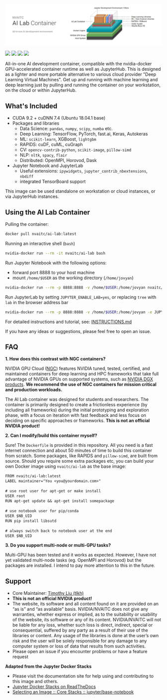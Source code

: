 ![header image](images/ai-lab-header.jpg)

[![](https://img.shields.io/docker/pulls/nvaitc/ai-lab.svg)](https://hub.docker.com/r/nvaitc/ai-lab) [![](https://images.microbadger.com/badges/image/nvaitc/ai-lab.svg)](https://microbadger.com/images/nvaitc/ai-lab "Get your own image badge on microbadger.com") [![](https://img.shields.io/github/issues/nvaitc/ai-lab.svg)](Issues) [![](https://img.shields.io/badge/vulnerabilities%20%28snyk.io%29-0-brightgreen.svg)](https://img.shields.io/snyk/vulnerabilities/github/nvaitc/ai-lab/test/requirements.txt.svg?label=vulnerabilities%20%28snyk.io%29)

All-in-one AI development container, compatible with the nvidia-docker GPU-accelerated container runtime as well as JupyterHub. This is designed as a lighter and more portable alternative to various cloud provider "Deep Learning Virtual Machines". Get up and running with machine learning and deep learning just by pulling and running the container on your workstation, on the cloud or within JupyterHub.

## What's Included

* CUDA 9.2 + cuDNN 7.4 (Ubuntu 18.04.1 base)
* Packages and libraries
  * Data Science: `pandas`, `numpy`, `scipy`, `numba` etc.
  * Deep Learning: TensorFlow, PyTorch, fast.ai, Keras, Autokeras
  * ML: `scikit-learn`, XGBoost, `lightgbm`
  * RAPIDS: cuDF, cuML, cuGraph
  * CV: `opencv-contrib-python`, `scikit-image`, `pillow-simd`
  * NLP: `nltk`, `spacy`, `flair`
  * Distributed: OpenMPI, Horovod, Dask
* Jupyter Notebook and JupyterLab
  * Useful extensions: `ipywidgets`, `jupyter_contrib_nbextensions`, `nbdiff`
  * integrated TensorBoard support

This image can be used standalone on workstation or cloud instances, or via JupyterHub instances.

## Using the AI Lab Container

Pulling the container:

```bash
docker pull nvaitc/ai-lab:latest
```

Running an interactive shell (`bash`)

```bash
nvidia-docker run --rm -it nvaitc/ai-lab bash
```

Run Jupyter Notebook with the following options:

* forward port 8888 to your host machine
* mount `/home/$USER` as the working directory (`/home/jovyan`)

```bash
nvidia-docker run --rm -p 8888:8888 -v /home/$USER:/home/jovyan nvaitc/ai-lab
```

Run JupyterLab by setting `JUPYTER_ENABLE_LAB=yes`, or replacing `tree` with `lab` in the browser address bar

```bash
nvidia-docker run --rm -p 8888:8888 -v /home/$USER:/home/jovyan -e JUPYTER_ENABLE_LAB=yes nvaitc/ai-lab
```

For detailed instructions and tutorial, see: [INSTRUCTIONS.md](INSTRUCTIONS.md)

If you have any ideas or suggestions, please feel free to open an issue.

## FAQ

**1. How does this contrast with NGC containers?**

NVIDIA GPU Cloud ([NGC](https://www.nvidia.com/en-sg/gpu-cloud/)) features NVIDIA tuned, tested, certified, and maintained containers for deep learning and HPC frameworks that take full advantage of NVIDIA GPUs on supported systems, such as [NVIDIA DGX products](https://www.nvidia.com/en-sg/data-center/dgx-systems/). **We recommend the use of NGC containers for mission critical and production workloads.**

The AI Lab container was designed for students and researchers. The container is primarily designed to create a frictionless experience (by including all frameworks) during the initial prototyping and exploration phase, with a focus on iteration with fast feedback and less focus on deciding on specific approaches or frameworks. **This is not an official NVIDIA product!**

**2. Can I modify/build this container myself?**

Sure! The `Dockerfile` is provided in this repository. All you need is a fast internet connection and about 50 minutes of time to build this container from scratch. Some packages, like RAPIDS and `pillow-simd`, are built from source. Should you require some extra packages etc, you can build your own Docker image using `nvaitc/ai-lab` as the base image:

```
FROM nvaitc/ai-lab:latest
LABEL maintainer="You <you@yourdomain.com>"

# use root user for apt-get or make install
USER root
RUN apt-get update && apt-get install somepackage

# use notebook user for pip/conda
USER $NB_UID
RUN pip install libsutd

# always switch back to notebook user at the end
USER $NB_UID
```

**3. Do you support multi-node or multi-GPU tasks?**

Multi-GPU has been tested and it works as expected. However, I have not yet validated multi-node tasks (eg. OpenMPI and Horovod) but the packages are installed. I intend to pay more attention to this in the future.

## Support

* Core Maintainer: [Timothy Liu (tlkh)](https://github.com/tlkh)
* **This is not an official NVIDIA product!**
* The website, its software and all content found on it are provided on an “as is” and “as available” basis. NVIDIA/NVAITC does not give any warranties, whether express or implied, as to the suitability or usability of the website, its software or any of its content. NVIDIA/NVAITC will not be liable for any loss, whether such loss is direct, indirect, special or consequential, suffered by any party as a result of their use of the libraries or content. Any usage of the libraries is done at the user’s own risk and the user will be solely responsible for any damage to any computer system or loss of data that results from such activities.
* Please open an issue if you encounter problems or have a feature request

**Adapted from the Jupyter Docker Stacks**

* Please visit the documentation site for help using and contributing to this image and others.
* [Jupyter Docker Stacks on ReadTheDocs](http://jupyter-docker-stacks.readthedocs.io/en/latest/index.html)
* [Selecting an Image :: Core Stacks :: jupyter/base-notebook](http://jupyter-docker-stacks.readthedocs.io/en/latest/using/selecting.html#jupyter-base-notebook)

